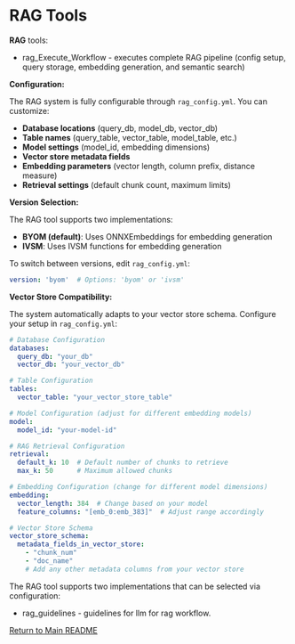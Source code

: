 # RAG Tools

**RAG** tools:

- rag_Execute_Workflow - executes complete RAG pipeline (config setup, query storage, embedding generation, and semantic search)


**Configuration:**

The RAG system is fully configurable through `rag_config.yml`. You can customize:

- **Database locations** (query_db, model_db, vector_db)
- **Table names** (query_table, vector_table, model_table, etc.)
- **Model settings** (model_id, embedding dimensions)
- **Vector store metadata fields**
- **Embedding parameters** (vector length, column prefix, distance measure)
- **Retrieval settings** (default chunk count, maximum limits)

**Version Selection:**

The RAG tool supports two implementations:

- **BYOM (default)**: Uses ONNXEmbeddings for embedding generation
- **IVSM**: Uses IVSM functions for embedding generation

To switch between versions, edit `rag_config.yml`:

```yaml
version: 'byom'  # Options: 'byom' or 'ivsm'
```

**Vector Store Compatibility:**

The system automatically adapts to your vector store schema. Configure your setup in `rag_config.yml`:

```yaml
# Database Configuration
databases:
  query_db: "your_db"
  vector_db: "your_vector_db"

# Table Configuration  
tables:
  vector_table: "your_vector_store_table"

# Model Configuration (adjust for different embedding models)
model:
  model_id: "your-model-id"

# RAG Retrieval Configuration
retrieval:
  default_k: 10  # Default number of chunks to retrieve
  max_k: 50      # Maximum allowed chunks

# Embedding Configuration (change for different model dimensions)
embedding:
  vector_length: 384  # Change based on your model
  feature_columns: "[emb_0:emb_383]"  # Adjust range accordingly

# Vector Store Schema
vector_store_schema:
  metadata_fields_in_vector_store:
    - "chunk_num"
    - "doc_name"
    # Add any other metadata columns from your vector store
```


The RAG tool supports two implementations that can be selected via configuration:


- rag_guidelines - guidelines for llm for rag workflow.


[Return to Main README](../../../../README.md)